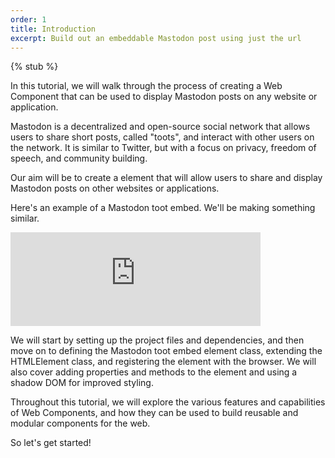 ```yaml
---
order: 1
title: Introduction
excerpt: Build out an embeddable Mastodon post using just the url
---
```


{% stub %}

In this tutorial, we will walk through the process of creating a Web Component that can be used to display Mastodon
posts on any website or application.

Mastodon is a decentralized and open-source social network that allows users to share short posts, called "toots", and
interact with other users on the network. It is similar to Twitter, but with a focus on privacy, freedom of speech, and
community building.

Our aim will be to create a <toot-embed> element that will allow users to share and display Mastodon posts on other
websites or applications.

Here's an example of a Mastodon toot embed. We'll be making something similar.

<iframe src="https://fosstodon.org/@webcomponentsguide/109660552894549193/embed" class="mastodon-embed" style="max-width: 100%; border: 0" width="400" allowfullscreen="allowfullscreen"></iframe><script src="https://fosstodon.org/embed.js" async="async"></script>

We will start by setting up the project files and dependencies, and then move on to defining the Mastodon toot embed
element class, extending the HTMLElement class, and registering the element with the browser. We will also cover adding
properties and methods to the element and using a shadow DOM for improved styling.

Throughout this tutorial, we will explore the various features and capabilities of Web Components, and how they can be
used to build reusable and modular components for the web.

So let's get started!
